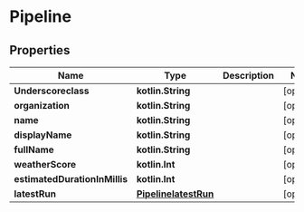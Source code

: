 
# Pipeline

## Properties
Name | Type | Description | Notes
------------ | ------------- | ------------- | -------------
**Underscoreclass** | **kotlin.String** |  |  [optional]
**organization** | **kotlin.String** |  |  [optional]
**name** | **kotlin.String** |  |  [optional]
**displayName** | **kotlin.String** |  |  [optional]
**fullName** | **kotlin.String** |  |  [optional]
**weatherScore** | **kotlin.Int** |  |  [optional]
**estimatedDurationInMillis** | **kotlin.Int** |  |  [optional]
**latestRun** | [**PipelinelatestRun**](PipelinelatestRun.md) |  |  [optional]



